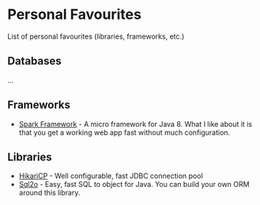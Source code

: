 # Personal Favourites

List of personal favourites (libraries, frameworks, etc.)

## Databases

...

## Frameworks

* [Spark Framework](https://sparkjava.com) - A micro framework for Java 8. What I like about it is that you get a working web app fast without much configuration.

## Libraries

* [HikariCP](https://brettwooldridge.github.io/HikariCP/) - Well configurable, fast JDBC connection pool
* [Sql2o](https://www.sql2o.org/) - Easy, fast SQL to object for Java. You can build your own ORM around this library.